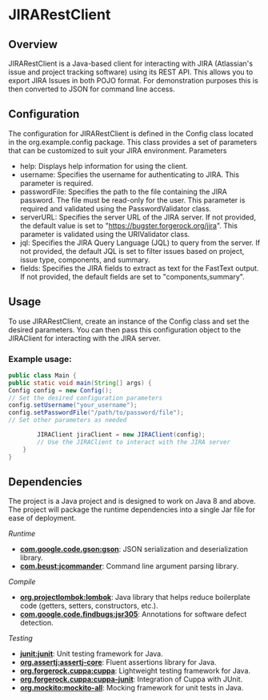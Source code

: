 # JIRARestClient

## Overview

JIRARestClient is a Java-based client for interacting with JIRA (Atlassian's issue and project tracking software) 
using its REST API. This allows you to export JIRA Issues in both POJO format. For demonstration purposes
this is then converted to JSON for command line access.

## Configuration

The configuration for JIRARestClient is defined in the Config class located in the org.example.config 
package. This class provides a set of parameters that can be customized to suit your JIRA environment.
Parameters

* help: Displays help information for using the client.
* username: Specifies the username for authenticating to JIRA. This parameter is required.
* passwordFile: Specifies the path to the file containing the JIRA password. The file must be read-only for the user. This parameter is required and validated using the PasswordValidator class.
* serverURL: Specifies the server URL of the JIRA server. If not provided, the default value is set to "https://bugster.forgerock.org/jira". This parameter is validated using the URIValidator class.
* jql: Specifies the JIRA Query Language (JQL) to query from the server. If not provided, the default JQL is set to filter issues based on project, issue type, components, and summary.
* fields: Specifies the JIRA fields to extract as text for the FastText output. If not provided, the default fields are set to "components,summary".

## Usage

To use JIRARestClient, create an instance of the Config class and set the desired parameters. You can then pass this 
configuration object to the JIRAClient for interacting with the JIRA server.

### Example usage:

```java
public class Main {
public static void main(String[] args) {
Config config = new Config();
// Set the desired configuration parameters
config.setUsername("your_username");
config.setPasswordFile("/path/to/password/file");
// Set other parameters as needed

        JIRAClient jiraClient = new JIRAClient(config);
        // Use the JIRAClient to interact with the JIRA server
    }
}
```

## Dependencies

The project is a Java project and is designed to work on Java 8 and above. The project will package the
runtime dependencies into a single Jar file for ease of deployment.

*Runtime*
- [**com.google.code.gson:gson**](https://mvnrepository.com/artifact/com.google.code.gson/gson): JSON serialization and deserialization library.
- [**com.beust:jcommander**](https://mvnrepository.com/artifact/com.beust/jcommander): Command line argument parsing library.

*Compile*
- [**org.projectlombok:lombok**](https://projectlombok.org/): Java library that helps reduce boilerplate code (getters, setters, constructors, etc.).
- [**com.google.code.findbugs:jsr305**](https://mvnrepository.com/artifact/com.google.code.findbugs/jsr305): Annotations for software defect detection.

*Testing*
- [**junit:junit**](https://mvnrepository.com/artifact/junit/junit): Unit testing framework for Java.
- [**org.assertj:assertj-core**](https://mvnrepository.com/artifact/org.assertj/assertj-core): Fluent assertions library for Java.
- [**org.forgerock.cuppa:cuppa**](https://mvnrepository.com/artifact/org.forgerock.cuppa/cuppa): Lightweight testing framework for Java.
- [**org.forgerock.cuppa:cuppa-junit**](https://mvnrepository.com/artifact/org.forgerock.cuppa/cuppa-junit): Integration of Cuppa with JUnit.
- [**org.mockito:mockito-all**](https://mvnrepository.com/artifact/org.mockito/mockito-all): Mocking framework for unit tests in Java.